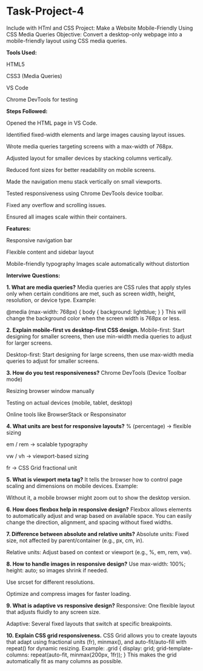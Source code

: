 # Task-Project-4
Include with HTml and CSS
Project: Make a Website Mobile-Friendly Using CSS Media Queries
Objective:
Convert a desktop-only webpage into a mobile-friendly layout using CSS media queries.

**Tools Used:**

HTML5

CSS3 (Media Queries)

VS Code

Chrome DevTools for testing

**Steps Followed:**

Opened the HTML page in VS Code.

Identified fixed-width elements and large images causing layout issues.

Wrote media queries targeting screens with a max-width of 768px.

Adjusted layout for smaller devices by stacking columns vertically.

Reduced font sizes for better readability on mobile screens.

Made the navigation menu stack vertically on small viewports.

Tested responsiveness using Chrome DevTools device toolbar.

Fixed any overflow and scrolling issues.

Ensured all images scale within their containers.

**Features:**

Responsive navigation bar

Flexible content and sidebar layout

Mobile-friendly typography
Images scale automatically without distortion

**Interviwe Questions:**

**1. What are media queries?**
Media queries are CSS rules that apply styles only when certain conditions are met, such as screen width, height, resolution, or device type.
Example:

@media (max-width: 768px) {
  body { background: lightblue; }
}
This will change the background color when the screen width is 768px or less.

**2. Explain mobile-first vs desktop-first CSS design.**
Mobile-first: Start designing for smaller screens, then use min-width media queries to adjust for larger screens.

Desktop-first: Start designing for large screens, then use max-width media queries to adjust for smaller screens.

**3. How do you test responsiveness?**
Chrome DevTools (Device Toolbar mode)

Resizing browser window manually

Testing on actual devices (mobile, tablet, desktop)

Online tools like BrowserStack or Responsinator

**4. What units are best for responsive layouts?**
% (percentage) → flexible sizing

em / rem → scalable typography

vw / vh → viewport-based sizing

fr → CSS Grid fractional unit

**5. What is viewport meta tag?**
It tells the browser how to control page scaling and dimensions on mobile devices.
Example:

<meta name="viewport" content="width=device-width, initial-scale=1.0">
Without it, a mobile browser might zoom out to show the desktop version.

**6. How does flexbox help in responsive design?**
Flexbox allows elements to automatically adjust and wrap based on available space. You can easily change the direction, alignment, and spacing without fixed widths.

**7. Difference between absolute and relative units?**
Absolute units: Fixed size, not affected by parent/container (e.g., px, cm, in).

Relative units: Adjust based on context or viewport (e.g., %, em, rem, vw).

**8. How to handle images in responsive design?**
Use max-width: 100%; height: auto; so images shrink if needed.

Use srcset for different resolutions.

Optimize and compress images for faster loading.

**9. What is adaptive vs responsive design?**
Responsive: One flexible layout that adjusts fluidly to any screen size.

Adaptive: Several fixed layouts that switch at specific breakpoints.

**10. Explain CSS grid responsiveness.**
CSS Grid allows you to create layouts that adapt using fractional units (fr), minmax(), and auto-fit/auto-fill with repeat() for dynamic resizing.
Example:
.grid {
  display: grid;
  grid-template-columns: repeat(auto-fit, minmax(200px, 1fr));
}
This makes the grid automatically fit as many columns as possible.
